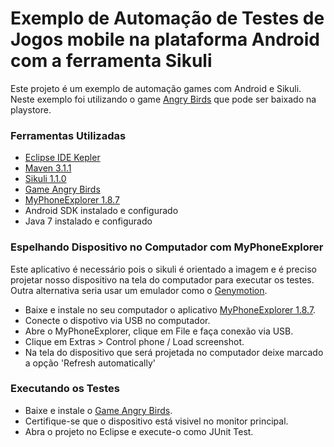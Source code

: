 # Exemplo de Automação de Testes de Jogos mobile na plataforma Android com a ferramenta Sikuli

Este projeto é um exemplo de automação games com Android e Sikuli. 
Neste exemplo foi utilizando o game [Angry Birds](https://play.google.com/store/apps/details?id=com.rovio.angrybirds&hl=pt_BR) que pode ser baixado na playstore.

### Ferramentas Utilizadas

* [Eclipse IDE Kepler](http://www.eclipse.org/downloads/packages/eclipse-ide-java-ee-developers/keplerr)
* [Maven 3.1.1](https://maven.apache.org/docs/3.1.1/release-notes.html)
* [Sikuli 1.1.0](http://www.sikulix.com/)
* [Game Angry Birds](https://play.google.com/store/apps/details?id=com.rovio.angrybirds&hl=pt_BR)
* [MyPhoneExplorer 1.8.7](http://www.fjsoft.at/en/)
* Android SDK instalado e configurado
* Java 7 instalado e configurado

### Espelhando Dispositivo no Computador com MyPhoneExplorer
Este aplicativo é necessário pois o sikuli é orientado a imagem e é preciso projetar nosso dispositivo na tela do computador para executar os testes. Outra alternativa seria usar um emulador como o [Genymotion](https://www.genymotion.com/). 

* Baixe e instale no seu computador o aplicativo [MyPhoneExplorer 1.8.7](http://www.fjsoft.at/en/). 
* Conecte o dispotivo via USB no computador.
* Abre o MyPhoneExplorer, clique em File e faça conexão via USB.
* Clique em Extras > Control phone / Load screenshot. 
* Na tela do dispositivo que será projetada no computador deixe marcado a opção 'Refresh automatically'

### Executando os Testes

* Baixe e instale o [Game Angry Birds](https://play.google.com/store/apps/details?id=com.rovio.angrybirds&hl=pt_BR).
* Certifique-se que o dispositivo está visivel no monitor principal.
* Abra o projeto no Eclipse e execute-o como JUnit Test.
